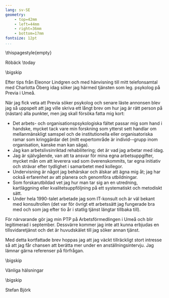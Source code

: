 ```yaml
---
lang: sv-SE
geometry:
    - top=42mm
    - left=44mm
    - right=36mm
    - bottom=17mm
fontsize: 12pt
...
```


\thispagestyle{empty}

Röbäck \today

\bigskip

Efter tips från Eleonor Lindgren och med hänvisning till mitt telefonsamtal med Charlotta Öberg idag söker jag härmed tjänsten som leg. psykolog på Previa i Umeå.

När jag fick veta att Previa söker psykolog och senare läste annonsen blev jag så uppspelt att jag ville skriva ett långt brev om hur jag är rätt person på (nästan) alla punkter, men jag skall försöka fatta mig kort:

* Det arbets- och organisationspsykologiska fältet passar mig som hand i handske, mycket tack vare min forskning som ytterst sett handlar om mellanmänskligt samspel och de institutionella eller organisatoriska ramar som kringgärdar det (mitt expertområde är individ--grupp inom organisation, kanske man kan säga).
* Jag kan arbetslivsinriktad rehabilitering; det är vad jag arbetar med idag.
* Jag är självgående, van att ta ansvar för mina egna arbetsuppgifter, mycket mån om att leverera vad som överenskommits, tar egna initiativ och strävar efter tydlighet i samarbetet med kollegor.
* Undervisning är något jag behärskar och älskar att ägna mig åt; jag har också erfarenhet av att planera och genomföra utbildningar.
* Som forskarutbildad vet jag hur man tar sig an en utredning, kartläggning eller kvalitetsuppföljning på ett systematiskt och metodiskt sätt.
* Under hela 1990-talet arbetade jag som IT-konsult och är väl bekant med konsultrollen (det var för övrigt ett arbetssätt jag fungerade bra med och som jag efter tio år i statlig tjänst längtar tillbaka till).

För närvarande gör jag min PTP på Arbetsförmedlingen i Umeå och blir legitimerad i september. Dessvärre kommer jag inte att kunna erbjudas en tillsvidaretjänst och det är huvudskälet till jag söker annan tjänst.

Med detta kortfattade brev hoppas jag att jag väckt tillräckligt stort intresse så att jag får chansen att berätta mer under en anställningsintervju. Jag lämnar gärna referenser på förfrågan.

\bigskip

Vänliga hälsningar

\bigskip

Stefan Björk
